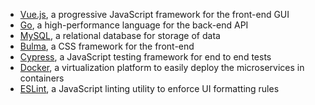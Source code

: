 - [Vue.js](https://vuejs.org/), a progressive JavaScript framework for the front-end GUI
- [Go](https://golang.org/), a high-performance language for the back-end API
- [MySQL](https://www.mysql.com/), a relational database for storage of data
- [Bulma](https://bulma.io/documentation/), a CSS framework for the front-end
- [Cypress](https://www.cypress.io/), a JavaScript testing framework for end to end tests
- [Docker](https://www.docker.com/), a virtualization platform to easily deploy the microservices in containers
- [ESLint](https://eslint.org/), a JavaScript linting utility to enforce UI formatting rules